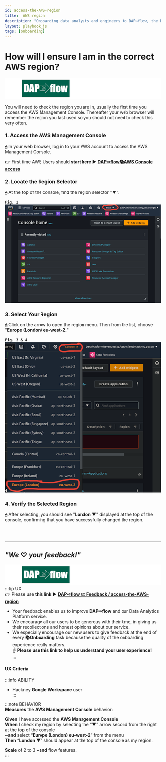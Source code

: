 ```yaml
---
id: access-the-AWS-region
title:  AWS region
description: "Onboarding data analysts and engineers to DAP⇨flow, the Data Analytics Platform Airflow integration."
layout: playbook_js
tags: [onboarding]
---
```


#  How will I ensure I am in the correct AWS region?
![DAP⇨flow](../images/DAPairflowFLOWleft.png)  

You will need to check the region you are in, usually the first time you access the AWS Management Console. Thereafter your web browser will remember the region you last used so you should not need to check this very often.

### 1. Access the AWS Management Console
**`🖱`** In your web browser, log in to your AWS account to access the AWS Management Console.  
   
👉 First time AWS Users should **start here ►** **[DAP⇨flow📚AWS Console access](../onboarding/access-the-AWS-Management-Console)** 

### 2. Locate the Region Selector
**`🖱`** At the top of the console, find the region selector "**▼**".

**`Fig. 2`** ![Fig. 2](../images/access-the-AWS-region-two.png)

### 3. Select Your Region
**`🖱`** Click on the arrow to open the region menu. Then from the list, choose "**Europe (London) eu-west-2.**"

**`Fig. 3 & 4`** ![Fig. 3 & 4](../images/access-the-AWS-region-three-four.png)

### 4. Verify the Selected Region
**`🖱`** After selecting, you should see "**London ▼**" displayed at the top of the console, confirming that you have successfully changed the region.  

<br> 
</br>  

---

## ***"We* ♡ *your feedback!"***
![DAP⇨flow](../images/DAPairflowFLOWleft.png)  
:::tip UX  
👉 Please use **this link ►** [**DAP⇨flow** `UX` **Feedback / access-the-AWS-region**](https://docs.google.com/forms/d/e/1FAIpQLSdqeNyWIPMNBHEr-YSyxnXQ4ggTwJPkffMYgFaJ4hGEhIL6LA/viewform?usp=pp_url&entry.339550210=access-the-AWS-region)  
- Your feedback enables us to improve **DAP⇨flow** and our Data Analytics Platform service.  
- We encourage all our users to be generous with their time, in giving us their recollections and honest opinions about our service.  
- We especially encourage our new users to give feedback at the end of every **📚Onboarding** task because the quality of the onboarding experience really matters.  
☝ **Please use this link to help us understand your user experience!**  
:::

#### UX Criteria
:::info ABILITY  
* Hackney **Google Workspace** user  
:::

:::note BEHAVIOR  
**Measures** the **AWS Management Console** behavior:  

**Given** I have accessed the **AWS Management Console**  
**When** I check my region by selecting the “**▼**” arrow second from the right at the top of the console    
**~and** select “**Europe (London) eu-west-2**” from the menu  
**Then** “**London ▼**” should appear at the top of the console as my region.  

**Scale** of 2 to 3 **~and** flow features.  
:::
